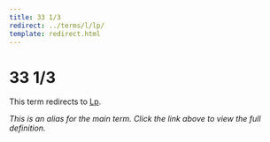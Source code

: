 ```yaml
---
title: 33 1/3
redirect: ../terms/l/lp/
template: redirect.html
---
```


# 33 1/3

This term redirects to [Lp](../terms/l/lp/).

*This is an alias for the main term. Click the link above to view the full definition.*
